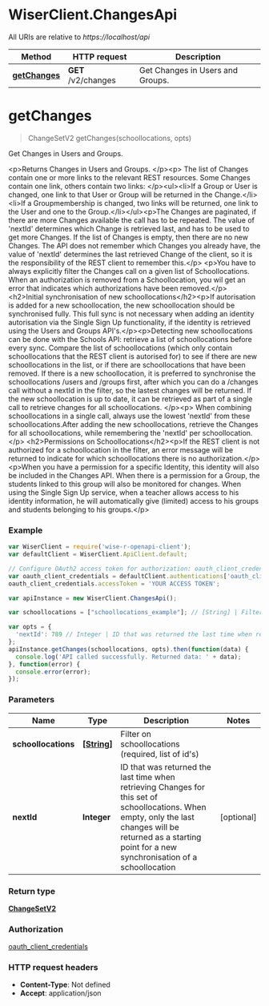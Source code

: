 # WiserClient.ChangesApi

All URIs are relative to *https://localhost/api*

Method | HTTP request | Description
------------- | ------------- | -------------
[**getChanges**](ChangesApi.md#getChanges) | **GET** /v2/changes | Get Changes in Users and Groups.


<a name="getChanges"></a>
# **getChanges**
> ChangeSetV2 getChanges(schoollocations, opts)

Get Changes in Users and Groups.

&lt;p&gt;Returns Changes in Users and Groups. &lt;/p&gt;&lt;p&gt; The list of Changes contain one or more links to the relevant REST resources. Some Changes contain one link, others contain two links: &lt;/p&gt;&lt;ul&gt;&lt;li&gt;If a Group or User is changed, one link to that User or Group will be returned in the Change.&lt;/li&gt; &lt;li&gt;If a Groupmembership is changed, two links will be returned, one link to the User and one to the Group.&lt;/li&gt;&lt;/ul&gt;&lt;p&gt;The Changes are paginated, if there are more Changes available the call has to be repeated. The value of &#39;nextId&#39; determines which Change is retrieved last, and has to be used to get more Changes. If the list of Changes is empty, then there are no new Changes. The API does not remember which Changes you already have, the value of &#39;nextId&#39; determines the last retrieved Change of the client, so it is the responsibility of the REST client to remember this.&lt;/p&gt; &lt;p&gt;You have to always explicitly filter the Changes call on a given list of Schoollocations. When an authorization is removed from a Schoollocation, you wil get an error that indicates which authorizations have been removed.&lt;/p&gt;&lt;h2&gt;Initial synchronisation of new schoollocations&lt;/h2&gt;&lt;p&gt;If autorisation is added for a new schoollocation, the new schoollocation should be synchronised fully. This full sync is not necessary when adding an identity autorisation via the Single Sign Up functionality, if the identity is retrieved using the Users and Groups API&#39;s.&lt;/p&gt;&lt;p&gt;Detecting new schoollocations can be done with the Schools API: retrieve a list of schoollocations before every sync. Compare the list of schoollocations (which only contain schoollocations that the REST client is autorised for) to see if there are new schoollocations in the list, or if there are schoollocations that have been removed. If there is a new schoollocation, it is preferred to synchronise the schoollocations /users and /groups first, after which you can do a /changes call without a nextId in the filter, so the lastest changes will be returned. If the new schoollocation is up to date, it can be retrieved as part of a single call to retrieve changes for all schoollocations. &lt;/p&gt;&lt;p&gt; When combining schoollocations in a single call, always use the lowest &#39;nextId&#39; from these schoollocations.After adding the new schoollocations, retrieve the Changes for all schoollocations, while remembering the &#39;nextId&#39; per schoollocation.&lt;/p&gt; &lt;h2&gt;Permissions on Schoollocations&lt;/h2&gt;&lt;p&gt;If the REST client is not authorized for a schoollocation in the filter, an error message will be returned to indicate for which schoollocations there is no authorization.&lt;/p&gt;&lt;p&gt;When you have a permission for a specific Identity, this identity will also be included in the Changes API. When there is a permission for a Group, the students linked to this group will also be monitored for changes. When using the Single Sign Up service, when a teacher allows access to his identity information, he will automatically give (limited) access to his groups and students belonging to his groups.&lt;/p&gt;

### Example
```javascript
var WiserClient = require('wise-r-openapi-client');
var defaultClient = WiserClient.ApiClient.default;

// Configure OAuth2 access token for authorization: oauth_client_credentials
var oauth_client_credentials = defaultClient.authentications['oauth_client_credentials'];
oauth_client_credentials.accessToken = 'YOUR ACCESS TOKEN';

var apiInstance = new WiserClient.ChangesApi();

var schoollocations = ["schoollocations_example"]; // [String] | Filter on schoollocations (required, list of id's)

var opts = { 
  'nextId': 789 // Integer | ID that was returned the last time when retrieving Changes for this set of schoollocations. When empty, only the last changes will be returned as a starting point for a new synchronisation of a schoollocation
};
apiInstance.getChanges(schoollocations, opts).then(function(data) {
  console.log('API called successfully. Returned data: ' + data);
}, function(error) {
  console.error(error);
});

```

### Parameters

Name | Type | Description  | Notes
------------- | ------------- | ------------- | -------------
 **schoollocations** | [**[String]**](String.md)| Filter on schoollocations (required, list of id&#39;s) | 
 **nextId** | **Integer**| ID that was returned the last time when retrieving Changes for this set of schoollocations. When empty, only the last changes will be returned as a starting point for a new synchronisation of a schoollocation | [optional] 

### Return type

[**ChangeSetV2**](ChangeSetV2.md)

### Authorization

[oauth_client_credentials](../README.md#oauth_client_credentials)

### HTTP request headers

 - **Content-Type**: Not defined
 - **Accept**: application/json


